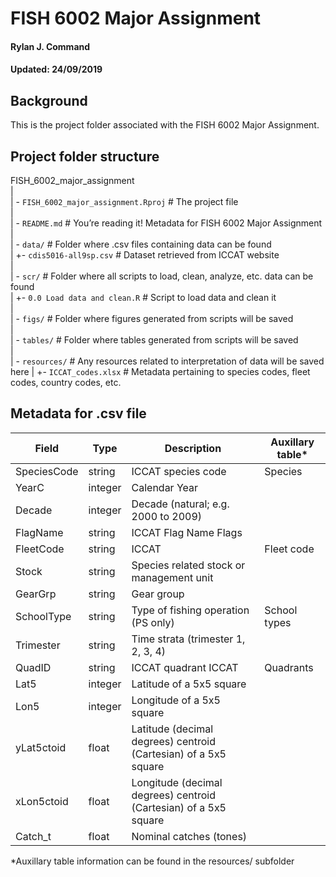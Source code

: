 # FISH 6002 Major Assignment
#### Rylan J. Command
#### Updated: 24/09/2019

## Background
This is the project folder associated with the FISH 6002 Major Assignment. 

## Project folder structure  
  
FISH_6002_major_assignment  
|  
| - `FISH_6002_major_assignment.Rproj`  # The project file  
|  
| - `README.md`  # You’re reading it! Metadata for FISH 6002 Major Assignment
|  
| - `data/`  # Folder where .csv files containing data can be found  
|      +- `cdis5016-all9sp.csv`  # Dataset retrieved from ICCAT website  
|  
| - `scr/`  # Folder where all scripts to load, clean, analyze, etc. data can be found  
|      +- `0.0 Load data and clean.R`  # Script to load data and clean it  
|  
| - `figs/` # Folder where figures generated from scripts will be saved  
|  
| - `tables/`  # Folder where tables generated from scripts will be saved  
|  
| - `resources/`  # Any resources related to interpretation of data will be saved here 
|      +- `ICCAT_codes.xlsx`  # Metadata pertaining to species codes, fleet codes, country codes, etc.

## Metadata for .csv file
Field | Type | Description | Auxillary table*
------|------|-------------|----------------
SpeciesCode | string |ICCAT species code |Species
YearC | integer | Calendar Year |
Decade | integer | Decade (natural; e.g. 2000 to 2009) |
FlagName | string | ICCAT Flag Name Flags |
FleetCode | string | ICCAT | Fleet code | Fleets
Stock | string | Species related stock or management unit |
GearGrp | string | Gear group |
SchoolType | string | Type of fishing operation (PS only) | School types
Trimester | string | Time strata (trimester 1, 2, 3, 4) |
QuadID | string | ICCAT quadrant ICCAT | Quadrants
Lat5 | integer | Latitude of a 5x5 square | 
Lon5 | integer | Longitude of a 5x5 square |
yLat5ctoid | float | Latitude (decimal degrees) centroid (Cartesian) of a 5x5 square |
xLon5ctoid | float | Longitude (decimal degrees) centroid (Cartesian) of a 5x5 square
Catch_t | float | Nominal catches (tones) |  

*Auxillary table information can be found in the resources/ subfolder